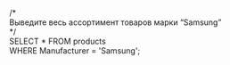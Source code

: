 /*  
Выведите весь ассортимент товаров марки “Samsung”  
*/  
SELECT * FROM products  
WHERE Manufacturer = 'Samsung';  